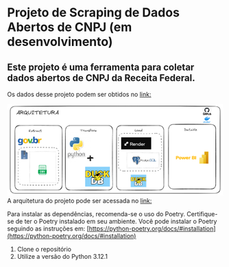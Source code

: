 # Projeto de Scraping de Dados Abertos de CNPJ (em desenvolvimento)

## Este projeto é uma ferramenta para coletar dados abertos de CNPJ da Receita Federal.

Os dados desse projeto podem ser obtidos no [link:](https://dados.gov.br/dados/conjuntos-dados/cadastro-nacional-da-pessoa-juridica---cnpj)


![Arquitetura](pic/arquitetura.png)
A arquitetura do projeto pode ser acessada no [link:](https://excalidraw.com/#json=MHHcZhRNWNPJi_AJ7Nzl6,NlofrnWvpIcNr0P8WmIEeA)



Para instalar as dependências, recomenda-se o uso do Poetry. Certifique-se de ter o Poetry instalado em seu ambiente. Você pode instalar o Poetry seguindo as instruções em: [https://python-poetry.org/docs/#installation](https://python-poetry.org/docs/#installation)

1. Clone o repositório
2. Utilize a versão do Python 3.12.1



